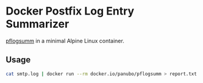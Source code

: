 # Docker Postfix Log Entry Summarizer

[pflogsumm](https://jimsun.linxnet.com/postfix_contrib.html) in a minimal Alpine Linux container.

## Usage

```bash
cat smtp.log | docker run --rm docker.io/panubo/pflogsumm > report.txt
```

